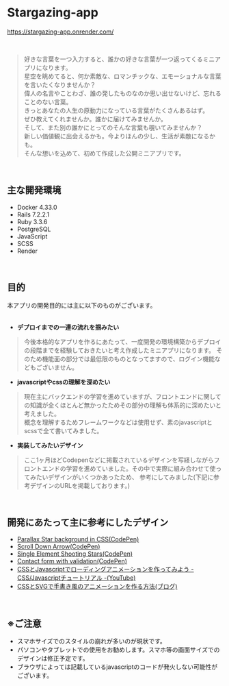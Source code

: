 # Stargazing-app
https://stargazing-app.onrender.com/

<br>

> 好きな言葉を一つ入力すると、誰かの好きな言葉が一つ返ってくるミニアプリになります。<br>
星空を眺めてると、何か素敵な、ロマンチックな、エモーショナルな言葉を言いたくなりませんか？<br>
偉人の名言やことわざ、誰の発したものなのか思い出せないけど、忘れることのない言葉。<br>
きっとあなたの人生の原動力になっている言葉がたくさんあるはず。<br>
ぜひ教えてくれませんか。誰かに届けてみませんか。<br>
そして、また別の誰かにとってのそんな言葉も覗いてみませんか？<br>
新しい価値観に出会えるかも。今よりほんの少し、生活が素敵になるかも。<br>
そんな想いを込めて、初めて作成した公開ミニアプリです。<br>

<br>

## 主な開発環境
- Docker 4.33.0
- Rails 7.2.2.1
- Ruby 3.3.6
- PostgreSQL
- JavaScript
- SCSS
- Render

<br>



## 目的

本アプリの開発目的には主に以下のものがございます。
<br><br>
- **デプロイまでの一連の流れを掴みたい**
> 今後本格的なアプリを作るにあたって、一度開発の環境構築からデプロイの段階までを経験しておきたいと考え作成したミニアプリになります。
そのため機能面の部分では最低限のものとなってますので、ログイン機能などもございません。
- **javascriptやcssの理解を深めたい**
> 現在主にバックエンドの学習を進めていますが、フロントエンドに関しての知識が全くほとんど無かったためその部分の理解も体系的に深めたいと考えました。<br>
概念を理解するためフレームワークなどは使用せず、素のjavascriptとscssで全て書いてみました。
- **実装してみたいデザイン**
> ここ1ヶ月ほどCodepenなどに掲載されているデザインを写経しながらフロントエンドの学習を進めていました。その中で実際に組み合わせて使ってみたいデザインがいくつかあったため、
参考にしてみました(下記に参考デザインのURLを掲載しております。)

<br>

## 開発にあたって主に参考にしたデザイン

- [Parallax Star background in CSS(CodePen)](https://codepen.io/sarazond/pen/LYGbwj)
- [Scroll Down Arrow(CodePen)](https://codepen.io/Hoebink/pen/YwpxMW)
- [Single Element Shooting Stars(CodePen)](https://codepen.io/adamp33/pen/zYQprX)
- [Contact form with validation(CodePen)](https://codepen.io/codersdesign/pen/OJJJePm)
- [CSSとJavascriptでローディングアニメーションを作ってみよう - CSS/Javascriptチュートリアル -(YouTube)](https://youtu.be/9ZzmovKnq4A?si=9KwD9a3Glh-p7mmr)
- [CSSとSVGで手書き風のアニメーションを作る方法(ブログ)](https://linksbase.net/css-svg-animation/)


<br>

## ※ご注意

- スマホサイズでのスタイルの崩れが多いのが現状です。
- パソコンやタブレットでの使用をお勧めします。スマホ等の画面サイズでのデザインは修正予定です。
- ブラウザによっては記載しているjavascriptのコードが発火しない可能性がございます。


<br>